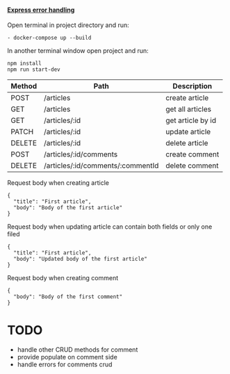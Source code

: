 
#### [Express error handling](https://expressjs.com/en/guide/error-handling.html)

Open terminal in project directory and run:

```
- docker-compose up --build

```

In another terminal window open project and run:

```
npm install
npm run start-dev

```

Method | Path | Description
-------|------|------------ 
POST       |/articles                           | create article                    
GET        |/articles                           | get all articles                     
GET        |/articles/:id                       | get article by id                   
PATCH      |/articles/:id                       | update article                    
DELETE     |/articles/:id                       | delete article  
POST       |/articles/:id/comments              | create comment
DELETE     |/articles/:id/comments/:commentId   | delete comment


Request body when creating article
```
{
  "title": "First article",
  "body": "Body of the first article"
}
```

Request body when updating article can contain both fields or only one filed
```
{
  "title": "First article",
  "body": "Updated body of the first article"
}
```

Request body when creating comment
```
{
  "body": "Body of the first comment"
}
```


# TODO
- handle other CRUD methods for comment
- provide populate on comment side
- handle errors for comments crud